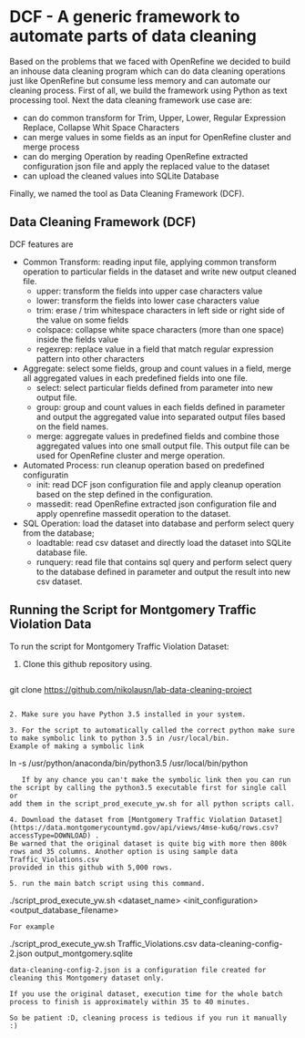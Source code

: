 # DCF - A generic framework to automate parts of data cleaning
Based on the problems that we faced with OpenRefine we decided to build an inhouse data cleaning program which can do data cleaning operations just like OpenRefine but consume less memory and can automate our cleaning process. First of all, we build the framework using Python as text processing tool. Next the data cleaning framework use case are:
* can do common transform for Trim, Upper, Lower, Regular Expression Replace, Collapse Whit Space Characters
* can merge values in some fields as an input for OpenRefine cluster and merge process
* can do merging Operation by reading OpenRefine extracted configuration json file and apply the replaced value to the dataset
* can upload the cleaned values into SQLite Database

Finally, we named the tool as Data Cleaning Framework (DCF).

## Data Cleaning Framework (DCF) 
DCF features are
* Common Transform: reading input file, applying common transform operation to particular fields in the dataset and write new output cleaned file.
	* upper: transform the fields into upper case characters value
	* lower: transform the fields into lower case characters value
	* trim: erase / trim whitespace characters in left side or right side of the value on some fields
	* colspace: collapse white space characters (more than one space) inside the fields value
	* regexrep: replace value in a field that match regular expression pattern into other characters
* Aggregate: select some fields, group and count values in a field, merge all aggregated values in each predefined fields into one file.
	* select: select particular fields defined from parameter into new output file.
	* group: group and count values in each fields defined in parameter and output the aggregated value into separated output files based on the field names.
	* merge: aggregate values in predefined fields and combine those aggregated values into one small output file. This output file can be used for OpenRefine cluster and merge operation.
* Automated Process: run cleanup operation based on predefined configuratin
	* init: read DCF json configuration file and apply cleanup operation based on the step defined in the configuration.
	* massedit: read OpenRefine extracted json configuration file and apply openrefine massedit operation to the dataset.
* SQL Operation: load the dataset into database and perform select query from the database;
	* loadtable: read csv dataset and directly load the dataset into SQLite database file.
	* runquery: read file that contains sql query and perform select query to the database defined in parameter and output the result into new csv dataset.

## Running the Script for Montgomery Traffic Violation Data
To run the script for Montgomery Traffic Violation Dataset:

1. Clone this github repository using.
   ```
git clone https://github.com/nikolausn/lab-data-cleaning-project
```  

2. Make sure you have Python 3.5 installed in your system.

3. For the script to automatically called the correct python make sure to make symbolic link to python 3.5 in /usr/local/bin.
Example of making a symbolic link
   ```
ln -s /usr/python/anaconda/bin/python3.5 /usr/local/bin/python
```  
   If by any chance you can't make the symbolic link then you can run the script by calling the python3.5 executable first for single call or
add them in the script_prod_execute_yw.sh for all python scripts call.  

4. Download the dataset from [Montgomery Traffic Violation Dataset](https://data.montgomerycountymd.gov/api/views/4mse-ku6q/rows.csv?accessType=DOWNLOAD) . 
Be warned that the original dataset is quite big with more then 800k rows and 35 columns. Another option is using sample data Traffic_Violations.csv 
provided in this github with 5,000 rows.

5. run the main batch script using this command.
   ```
./script_prod_execute_yw.sh <dataset_name> <init_configuration> <output_database_filename>
```  
For example
   ```
./script_prod_execute_yw.sh Traffic_Violations.csv data-cleaning-config-2.json output_montgomery.sqlite
```  
data-cleaning-config-2.json is a configuration file created for cleaning this Montgomery dataset only.

If you use the original dataset, execution time for the whole batch process to finish is approximately within 35 to 40 minutes.

So be patient :D, cleaning process is tedious if you run it manually :)


